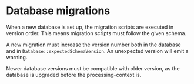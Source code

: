 # Database migrations

When a new database is set up, the migration scripts are executed in version order.
This means migration scripts must follow the given schema.

A new migration must increase the version number both in the database
and in `Database::expectedSchemaVersion`. An unexpected version will emit a warning.

Newer database versions must be compatible with older version, as the database is
upgraded before the processing-context is.
